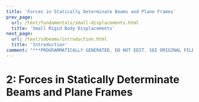 ```yaml
---
title: 'Forces in Statically Determinate Beams and Plane Frames'
prev_page:
  url: /text/fundamentals/small-displacements.html
  title: 'Small Rigid Body Displacements'
next_page:
  url: /text/sdbeams/introduction.html
  title: 'Introduction'
comment: "***PROGRAMMATICALLY GENERATED, DO NOT EDIT. SEE ORIGINAL FILES IN /content***"
---
```

# 2: Forces in Statically Determinate Beams and Plane Frames

